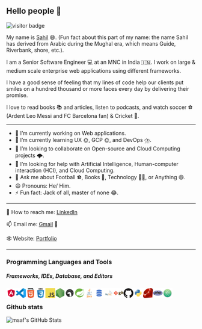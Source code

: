 ## Hello people :wave:

<!-- **msaf9/msaf9** is a ✨ _special_ ✨ repository because its `README.md` (this file) appears on your GitHub profile. -->

<!-- Visitor badge -->
![visitor badge](https://komarev.com/ghpvc/?username=msaf9&label=Profile%20views&color=0e75b6&style=flat)

<!-- Introduction -->
My name is [Sahil](https://www.linkedin.com/in/sahilafridfarookhi/) :smile:. (Fun fact about this part of my name: the name Sahil has derived from Arabic during the Mughal era, which means Guide, Riverbank, shore, etc.).

I am a Senior Software Engineer :computer: at an MNC in India :india:. I work on large & medium scale enterprise web applications using different frameworks.

I have a good sense of feeling that my lines of code help our clients put smiles on a hundred thousand or more faces every day by delivering their promise.

I love to read books :books: and articles, listen to podcasts, and watch soccer :soccer: (Ardent Leo Messi and FC Barcelona fan) & Cricket :cricket_game:.

---

<!-- More about me? -->
- :telescope: I’m currently working on Web applications.
- :seedling: I’m currently learning UX :sun_with_face:, GCP :sun_with_face:, and DevOps :cloud_with_lightning_and_rain:.
- :dancers: I’m looking to collaborate on Open-source and Cloud Computing projects :cloud_with_lightning:.
- :thinking: I’m looking for help with Artificial Intelligence, Human-computer interaction (HCI), and Cloud Computing.
- :speech_balloon: Ask me about Football :soccer:, Books :closed_book:, Technology :man_technologist:, or Anything :smile:.
- :smile: Pronouns: He/ Him.
- :zap: Fun fact: Jack of all, master of none :joy:.

---

:rocket: How to reach me: [LinkedIn](https://www.linkedin.com/in/sahilafridfarookhi/ "Sahil Afrid Farookhi") 
 
:mailbox: Email me: [Gmail](mailto:msafarookhi@gmail.com "msafarookhi@gmail.com") :email:
  
:spider_web: Website: [Portfolio](https://msaf-portfolio.herokuapp.com/ "Portfolio")

---

### Programming Languages and Tools
##### Frameworks, IDEs, Database, and Editors
<!-- Front-end -->
<img align="left" alt="Angular" width="26px" src="https://raw.githubusercontent.com/github/explore/80688e429a7d4ef2fca1e82350fe8e3517d3494d/topics/angular/angular.png" />
<img align="left" alt="Visual Studio Code" width="26px" src="https://raw.githubusercontent.com/github/explore/80688e429a7d4ef2fca1e82350fe8e3517d3494d/topics/visual-studio-code/visual-studio-code.png" />
<img align="left" alt="HTML5" width="26px" src="https://raw.githubusercontent.com/github/explore/80688e429a7d4ef2fca1e82350fe8e3517d3494d/topics/html/html.png" />
<img align="left" alt="CSS3" width="26px" src="https://raw.githubusercontent.com/github/explore/80688e429a7d4ef2fca1e82350fe8e3517d3494d/topics/css/css.png" />
<img align="left" alt="JavaScript" width="26px" src="https://raw.githubusercontent.com/github/explore/80688e429a7d4ef2fca1e82350fe8e3517d3494d/topics/javascript/javascript.png" />
<img align="left" alt="Node.js" width="26px" src="https://raw.githubusercontent.com/github/explore/80688e429a7d4ef2fca1e82350fe8e3517d3494d/topics/nodejs/nodejs.png" />
<img align="left" alt="Deno" width="26px" src="https://raw.githubusercontent.com/github/explore/361e2821e2dea67711cde99c9c40ed357061cf27/topics/deno/deno.png" />

<!-- Back-end -->
<img align="left" alt="SpringBoot" width="26px" src="https://raw.githubusercontent.com/github/explore/80688e429a7d4ef2fca1e82350fe8e3517d3494d/topics/spring-boot/spring-boot.png" />
<img align="left" alt="Java" width="26px" src="https://raw.githubusercontent.com/github/explore/80688e429a7d4ef2fca1e82350fe8e3517d3494d/topics/java/java.png" />

<!-- Database -->
<img align="left" alt="SQL" width="26px" src="https://raw.githubusercontent.com/github/explore/80688e429a7d4ef2fca1e82350fe8e3517d3494d/topics/sql/sql.png" />
<img align="left" alt="MySQL" width="26px" src="https://raw.githubusercontent.com/github/explore/80688e429a7d4ef2fca1e82350fe8e3517d3494d/topics/mysql/mysql.png" />

<!-- Source Code Management - Version control -->
<img align="left" alt="Git" width="26px" src="https://raw.githubusercontent.com/github/explore/80688e429a7d4ef2fca1e82350fe8e3517d3494d/topics/git/git.png" />
<img align="left" alt="GitHub" width="26px" src="https://raw.githubusercontent.com/github/explore/78df643247d429f6cc873026c0622819ad797942/topics/github/github.png" />

<!-- Programming languages -->
<img align="left" alt="Python" width="26px" src="https://raw.githubusercontent.com/github/explore/78df643247d429f6cc873026c0622819ad797942/topics/python/python.png" />
<img align="left" alt="Ruby" width="26px" src="https://raw.githubusercontent.com/github/explore/78df643247d429f6cc873026c0622819ad797942/topics/ruby/ruby.png" />
<img align="left" alt="php" width="26px" src="https://raw.githubusercontent.com/github/explore/78df643247d429f6cc873026c0622819ad797942/topics/php/php.png" />

<!-- Text editor -->
<img align="left" alt="Atom" width="26px" src="https://raw.githubusercontent.com/github/explore/78df643247d429f6cc873026c0622819ad797942/topics/atom/atom.png" />

<br />

<!-- Stats -->
### Github stats
![msaf's GitHub Stats](https://github-readme-stats.vercel.app/api?username=msaf9&show_icons=true&hide_border=false&theme=dark)
